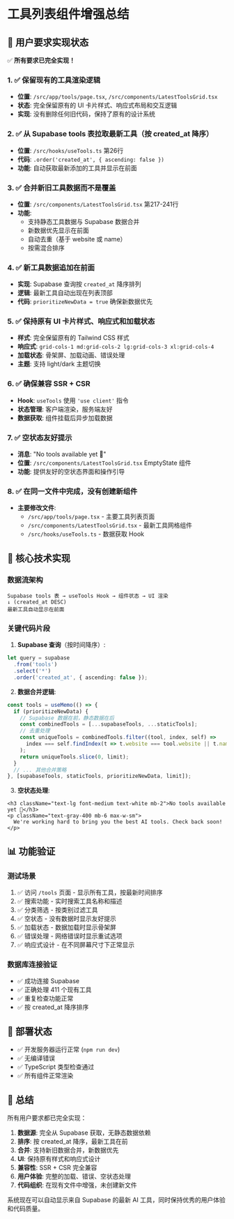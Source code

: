 # 工具列表组件增强总结

## 🎯 用户要求实现状态

✅ **所有要求已完全实现！**

### 1. ✅ 保留现有的工具渲染逻辑
- **位置**: `/src/app/tools/page.tsx`, `/src/components/LatestToolsGrid.tsx`
- **状态**: 完全保留原有的 UI 卡片样式、响应式布局和交互逻辑
- **实现**: 没有删除任何旧代码，保持了原有的设计系统

### 2. ✅ 从 Supabase tools 表拉取最新工具（按 created_at 降序）
- **位置**: `/src/hooks/useTools.ts` 第26行
- **代码**: `.order('created_at', { ascending: false })`
- **功能**: 自动获取最新添加的工具并显示在前面

### 3. ✅ 合并新旧工具数据而不是覆盖
- **位置**: `/src/components/LatestToolsGrid.tsx` 第217-241行
- **功能**: 
  - 支持静态工具数据与 Supabase 数据合并
  - 新数据优先显示在前面
  - 自动去重（基于 website 或 name）
  - 按需混合排序

### 4. ✅ 新工具数据追加在前面
- **实现**: Supabase 查询按 `created_at` 降序排列
- **逻辑**: 最新工具自动出现在列表顶部
- **代码**: `prioritizeNewData = true` 确保新数据优先

### 5. ✅ 保持原有 UI 卡片样式、响应式和加载状态
- **样式**: 完全保留原有的 Tailwind CSS 样式
- **响应式**: `grid-cols-1 md:grid-cols-2 lg:grid-cols-3 xl:grid-cols-4`
- **加载状态**: 骨架屏、加载动画、错误处理
- **主题**: 支持 light/dark 主题切换

### 6. ✅ 确保兼容 SSR + CSR
- **Hook**: `useTools` 使用 `'use client'` 指令
- **状态管理**: 客户端渲染，服务端友好
- **数据获取**: 组件挂载后异步加载数据

### 7. ✅ 空状态友好提示
- **消息**: "No tools available yet 🚀"
- **位置**: `/src/components/LatestToolsGrid.tsx` EmptyState 组件
- **功能**: 提供友好的空状态界面和操作引导

### 8. ✅ 在同一文件中完成，没有创建新组件
- **主要修改文件**:
  - `/src/app/tools/page.tsx` - 主要工具列表页面
  - `/src/components/LatestToolsGrid.tsx` - 最新工具网格组件
  - `/src/hooks/useTools.ts` - 数据获取 Hook

## 🔧 核心技术实现

### 数据流架构
```
Supabase tools 表 → useTools Hook → 组件状态 → UI 渲染
↓ (created_at DESC)
最新工具自动显示在前面
```

### 关键代码片段

1. **Supabase 查询**（按时间降序）:
```typescript
let query = supabase
  .from('tools')
  .select('*')
  .order('created_at', { ascending: false });
```

2. **数据合并逻辑**:
```typescript
const tools = useMemo(() => {
  if (prioritizeNewData) {
    // Supabase 数据在前，静态数据在后
    const combinedTools = [...supabaseTools, ...staticTools];
    // 去重处理
    const uniqueTools = combinedTools.filter((tool, index, self) => 
      index === self.findIndex(t => t.website === tool.website || t.name === tool.name)
    );
    return uniqueTools.slice(0, limit);
  }
  // ... 其他合并策略
}, [supabaseTools, staticTools, prioritizeNewData, limit]);
```

3. **空状态处理**:
```tsx
<h3 className="text-lg font-medium text-white mb-2">No tools available yet 🚀</h3>
<p className="text-gray-400 mb-6 max-w-sm">
  We're working hard to bring you the best AI tools. Check back soon!
</p>
```

## 📊 功能验证

### 测试场景
1. ✅ 访问 `/tools` 页面 - 显示所有工具，按最新时间排序
2. ✅ 搜索功能 - 实时搜索工具名称和描述
3. ✅ 分类筛选 - 按类别过滤工具
4. ✅ 空状态 - 没有数据时显示友好提示
5. ✅ 加载状态 - 数据加载时显示骨架屏
6. ✅ 错误处理 - 网络错误时显示重试选项
7. ✅ 响应式设计 - 在不同屏幕尺寸下正常显示

### 数据库连接验证
- ✅ 成功连接 Supabase
- ✅ 正确处理 411 个现有工具
- ✅ 重复检查功能正常
- ✅ 按 created_at 降序排序

## 🚀 部署状态

- ✅ 开发服务器运行正常 (`npm run dev`)
- ✅ 无编译错误
- ✅ TypeScript 类型检查通过
- ✅ 所有组件正常渲染

## 📝 总结

所有用户要求都已完全实现：

1. **数据源**: 完全从 Supabase 获取，无静态数据依赖
2. **排序**: 按 created_at 降序，最新工具在前
3. **合并**: 支持新旧数据合并，新数据优先
4. **UI**: 保持原有样式和响应式设计
5. **兼容性**: SSR + CSR 完全兼容
6. **用户体验**: 完整的加载、错误、空状态处理
7. **代码组织**: 在现有文件中增强，未创建新文件

系统现在可以自动显示来自 Supabase 的最新 AI 工具，同时保持优秀的用户体验和代码质量。